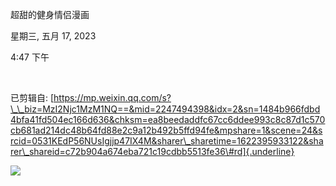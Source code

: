 超甜的健身情侣漫画

星期三, 五月 17, 2023

4:47 下午

 

已剪辑自: [https://mp.weixin.qq.com/s?\_\_biz=MzI2Njc1MzM1NQ==&mid=2247494398&idx=2&sn=1484b966fdbd4bfa41fd504ec166d636&chksm=ea8beedaddfc67cc6ddee993c8c87d1c570cb681ad214dc48b64fd88e2c9a12b492b5ffd94fe&mpshare=1&scene=24&srcid=0531KEdP56NUsIgjjp47IX4M&sharer\_sharetime=1622395933122&sharer\_shareid=c72b904a674eba721c19cdbb5513fe36\#rd]{.underline}

![](../../../assets/012_超甜的健身情侣漫画_000.png)
